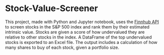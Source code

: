 # Stock-Value-Screener

This project, made with Python and Jupyter notebook, uses the <a href='https://finnhub.io/'>Finnhub API</a> to screen stocks in the S&P 500 index and rank them by their estimated intrinsic value. Stocks are given a score of how undervalued they are relative to other stocks in the index. A DataFrame of the top undervalued stocks is  exported to an Excel file. The output includes a calculation of how many shares to buy of each stock, given a portfolio size. 


